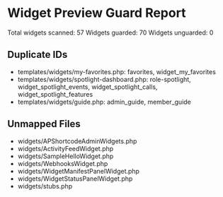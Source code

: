 # Widget Preview Guard Report

Total widgets scanned: 57
Widgets guarded: 70
Widgets unguarded: 0

## Duplicate IDs
- templates/widgets/my-favorites.php: favorites, widget_my_favorites
- templates/widgets/spotlight-dashboard.php: role-spotlight, widget_spotlight_events, widget_spotlight_calls, widget_spotlight_features
- templates/widgets/guide.php: admin_guide, member_guide

## Unmapped Files
- widgets/APShortcodeAdminWidgets.php
- widgets/ActivityFeedWidget.php
- widgets/SampleHelloWidget.php
- widgets/WebhooksWidget.php
- widgets/WidgetManifestPanelWidget.php
- widgets/WidgetStatusPanelWidget.php
- widgets/stubs.php
